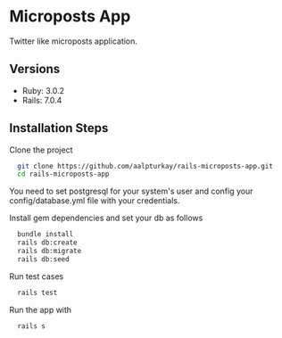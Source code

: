 # Microposts App

Twitter like microposts application.

## Versions
- Ruby: 3.0.2
- Rails: 7.0.4

## Installation Steps
Clone the project
```bash
  git clone https://github.com/aalpturkay/rails-microposts-app.git
  cd rails-microposts-app
```
You need to set postgresql for your system's user and config your config/database.yml file with your credentials.

Install gem dependencies and set your db as follows
```bash
  bundle install
  rails db:create
  rails db:migrate
  rails db:seed
```

Run test cases
```bash
  rails test
```

Run the app with
```bash
  rails s
```
